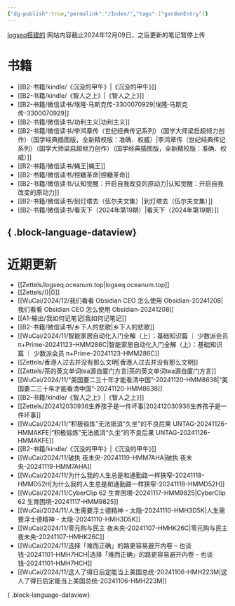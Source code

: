 ```yaml
---
{"dg-publish":true,"permalink":"/Index/","tags":["gardenEntry"]}
---
```


[logseq搭建的](https://logseq.oceanum.top)
网站内容截止2024年12月09日，之后更新的笔记暂停上传
# 书籍

- [[B2-书籍/kindle/《沉没的甲午》\|《沉没的甲午》]]
- [[B2-书籍/kindle/《智人之上》\|《智人之上》]]
- [[B2-书籍/微信读书/埃隆·马斯克传-3300070929\|埃隆·马斯克传-3300070929]]
- [[B2-书籍/微信读书/功利主义\|功利主义]]
- [[B2-书籍/微信读书/李鸿章传（世纪经典传记系列）（国学大师梁启超倾力创作）（国学经典插图版，全新精校版：准确、权威）\|李鸿章传（世纪经典传记系列）（国学大师梁启超倾力创作）（国学经典插图版，全新精校版：准确、权威）]]
- [[B2-书籍/微信读书/蝇王\|蝇王]]
- [[B2-书籍/微信读书/控糖革命\|控糖革命]]
- [[B2-书籍/微信读书/认知觉醒：开启自我改变的原动力\|认知觉醒：开启自我改变的原动力]]
- [[B2-书籍/微信读书/到灯塔去（伍尔夫文集）\|到灯塔去（伍尔夫文集）]]
- [[B2-书籍/微信读书/看天下（2024年第19期）\|看天下（2024年第19期）]]

{ .block-language-dataview}
---

# 近期更新

- [[Zettels/logseq.oceanum.top\|logseq.oceanum.top]]
- [[Zettels/()\|()]]
- [[WuCai/2024/12/我们看看 Obsidian CEO 怎么使用 Obsidian-20241208\|我们看看 Obsidian CEO 怎么使用 Obsidian-20241208]]
- [[A1-输出/我如何记笔记\|我如何记笔记]]
- [[B2-书籍/微信读书/乡下人的悲歌\|乡下人的悲歌]]
- [[WuCai/2024/11/智能家居自动化入门全解（上）：基础知识篇 ｜ 少数派会员 π+Prime-20241123-HMM286C\|智能家居自动化入门全解（上）：基础知识篇 ｜ 少数派会员 π+Prime-20241123-HMM286C]]
- [[Zettels/香港人过去并没有那么文明\|香港人过去并没有那么文明]]
- [[Zettels/茶的英文单词tea源自厦门方言\|茶的英文单词tea源自厦门方言]]
- [[WuCai/2024/11/“美国要二三十年才能看清中国”-20241120-HMM8638\|“美国要二三十年才能看清中国”-20241120-HMM8638]]
- [[B2-书籍/kindle/《智人之上》\|《智人之上》]]
- [[Zettels/202412030936生养孩子是一件坏事\|202412030936生养孩子是一件坏事]]
- [[WuCai/2024/11/“积极锻炼”无法抵消“久坐”的不良后果  UNTAG-20241126-HMMAKFE\|“积极锻炼”无法抵消“久坐”的不良后果  UNTAG-20241126-HMMAKFE]]
- [[B2-书籍/kindle/《沉没的甲午》\|《沉没的甲午》]]
- [[WuCai/2024/11/破执  夜未央-20241119-HMM7AHA\|破执  夜未央-20241119-HMM7AHA]]
- [[WuCai/2024/11/为什么我的人生总是和通勤路一样狭窄-20241118-HMMD52H\|为什么我的人生总是和通勤路一样狭窄-20241118-HMMD52H]]
- [[WuCai/2024/11/CyberClip 62 生育困境-20241117-HMM9825\|CyberClip 62 生育困境-20241117-HMM9825]]
- [[WuCai/2024/11/人生需要浮士德精神 - 太隐-20241110-HMH3D5K\|人生需要浮士德精神 - 太隐-20241110-HMH3D5K]]
- [[WuCai/2024/11/零元购与民主  夜未央-20241107-HMHK26C\|零元购与民主  夜未央-20241107-HMHK26C]]
- [[WuCai/2024/11/选择「难而正确」的路更容易避开内卷 – 也谈钱-20241101-HMH7HCH\|选择「难而正确」的路更容易避开内卷 – 也谈钱-20241101-HMH7HCH]]
- [[WuCai/2024/11/这人了得日后定能当上美国总统-20241106-HMH223M\|这人了得日后定能当上美国总统-20241106-HMH223M]]

{ .block-language-dataview}
